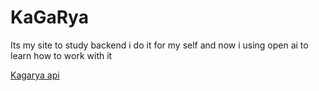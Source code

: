 # KaGaRya

<p>
Its my site to study backend i do it for my self and now i using open ai to learn how to work with it
</p>

<a href="https://kagarya-api-b653e4a8ab75.herokuapp.com/">Kagarya api</a>
